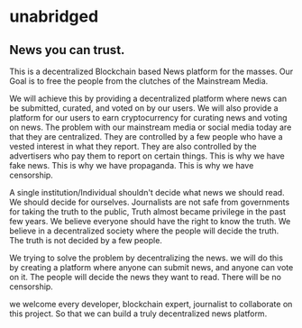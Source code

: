 # unabridged
## News you can trust.

This is a decentralized Blockchain based News platform for the masses. Our Goal is to free  the people from the clutches of the Mainstream Media. 

We will achieve this by providing a decentralized platform where news can be submitted, curated, and voted on by our users. We will also provide a platform for our users to earn cryptocurrency for curating  news and voting on news. The problem with our mainstream media or social media today are that they are centralized. They are controlled by a few people who have a vested interest in what they report. They are also controlled by the advertisers who pay them to report on certain things. This is why we have fake news. This is why we have propaganda. This is why we have censorship. 

A single institution/Individual shouldn't decide what  news we should read. We should decide for ourselves.   Journalists are not safe from governments for taking the truth to the public, Truth almost became privilege  in the past few years. We believe everyone    should have the right to know the truth. We believe in a decentralized society where the people will decide the truth. The truth is not decided by a few people. 

We trying to solve the problem by decentralizing the news. we will do this by creating a platform where anyone can submit news, and anyone can vote on it. The people will decide the news they want to read. There will be no censorship.

we welcome every developer, blockchain expert,  journalist to collaborate on this  project. So that we can build a truly decentralized news platform.
